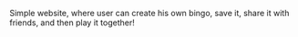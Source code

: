 Simple website, where user can create his own bingo, save it, share it with friends, and then play it together!
